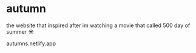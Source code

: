 # autumn

the website that inspired after im watching a movie that called 500 day of summer ☀️

autumns.netlify.app
